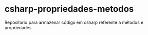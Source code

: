 # csharp-propriedades-metodos
Repósitorio para armazenar código em csharp referente a métodos e propriedades
